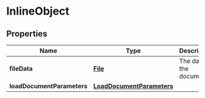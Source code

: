 

# InlineObject

## Properties

Name | Type | Description | Notes
------------ | ------------- | ------------- | -------------
**fileData** | [**File**](File.md) | The data of the document. | 
**loadDocumentParameters** | [**LoadDocumentParameters**](LoadDocumentParameters.md) |  |  [optional]



